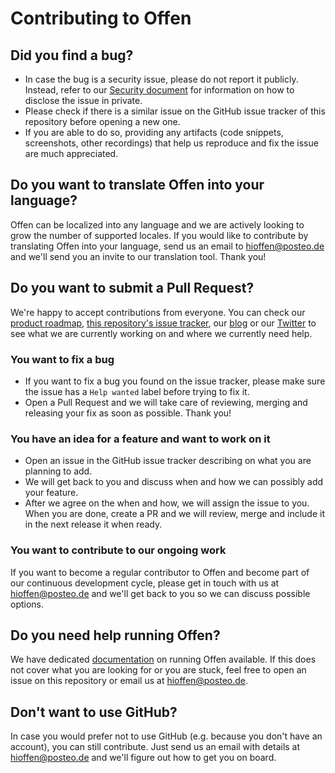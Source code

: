<!--
Copyright 2020-2021 - Offen Authors <hioffen@posteo.de>
SPDX-License-Identifier: Apache-2.0
-->

# Contributing to Offen

## Did you find a bug?

- In case the bug is a security issue, please do not report it publicly. Instead,
refer to our [Security document](SECURITY.md) for information on how to disclose the issue in private.
- Please check if there is a similar issue on the GitHub issue tracker of this
repository before opening a new one.
- If you are able to do so, providing any artifacts (code snippets,
screenshots, other recordings) that help us reproduce and fix the issue are much appreciated.

## Do you want to translate Offen into your language?

Offen can be localized into any language and we are actively looking to grow the number of supported locales. If you would like to contribute by translating Offen into your language, send us an email to <hioffen@posteo.de> and we'll send you an invite to our translation tool. Thank you!

## Do you want to submit a Pull Request?

We're happy to accept contributions from everyone. You can check our [product roadmap][], [this repository's issue tracker][issues], our [blog][] or our [Twitter][twitter] to see what we are currently working on and where we currently need help.

[blog]: https://www.offen.dev/blog/
[twitter]: https://twitter.com/hioffen
[product roadmap]: https://github.com/offen/offen/projects/1
[issues]: https://github.com/offen/offen/issues?q=is%3Aissue+is%3Aopen+label%3A%22help+wanted%22

### You want to fix a bug

- If you want to fix a bug you found on the issue tracker, please make sure the
issue has a `Help wanted` label before trying to fix it.
- Open a Pull Request and we will take care of reviewing, merging and releasing your fix as soon as possible. Thank you!

### You have an idea for a feature and want to work on it

- Open an issue in the GitHub issue tracker describing on what you are planning
to add.
- We will get back to you and discuss when and how we can possibly add your
feature.
- After we agree on the when and how, we will assign the issue to you. When you are done, create a PR and we will review, merge and include it in the next release it when ready.

### You want to contribute to our ongoing work

If you want to become a regular contributor to Offen and become part of our
continuous development cycle, please get in touch with us at
<hioffen@posteo.de> and we'll get back to you so we can discuss possible
options.

## Do you need help running Offen?

We have dedicated [documentation][docs] on running Offen available. If this does not cover what you are looking for or you are stuck, feel free to open an issue on this repository or email us at <hioffen@posteo.de>.

[docs]: https://docs.offen.dev/running-offen/

## Don't want to use GitHub?

In case you would prefer not to use GitHub (e.g. because you don't have an account), you can still contribute. Just send us an email with details at <hioffen@posteo.de> and we'll figure out how to get you on board.
